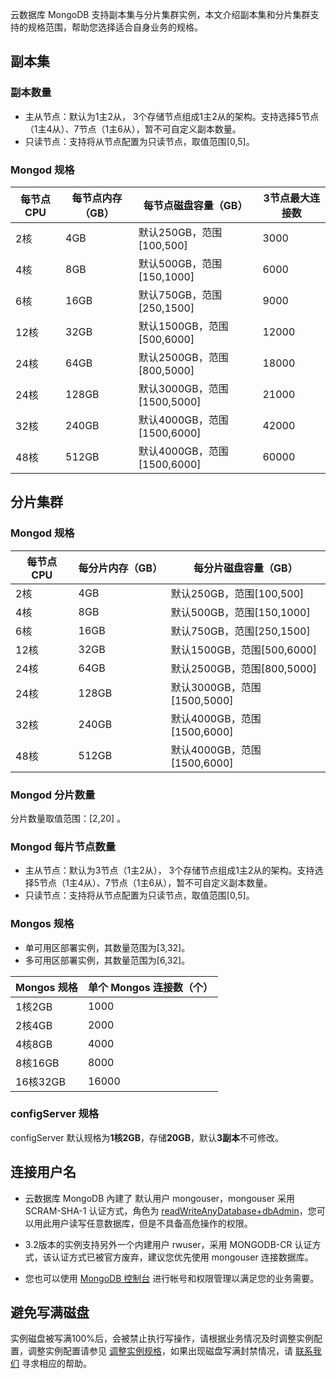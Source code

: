 云数据库 MongoDB 支持副本集与分片集群实例，本文介绍副本集和分片集群支持的规格范围，帮助您选择适合自身业务的规格。

## 副本集
### 副本数量
- 主从节点：默认为1主2从， 3个存储节点组成1主2从的架构。支持选择5节点（1主4从）、7节点（1主6从），暂不可自定义副本数量。
- 只读节点：支持将从节点配置为只读节点，取值范围[0,5]。

### Mongod 规格

| 每节点 CPU | 每节点内存（GB） | 每节点磁盘容量（GB）          | 3节点最大连接数 |
| ------------- | ---------------- | ----------------------------- | --------------- |
| 2核           | 4GB              | 默认250GB，范围[100,500]    | 3000            |
| 4核           | 8GB              | 默认500GB，范围[150,1000]   | 6000            |
| 6核           | 16GB             | 默认750GB，范围[250,1500]   | 9000            |
| 12核          | 32GB             | 默认1500GB，范围[500,6000]  | 12000           |
| 24核          | 64GB             | 默认2500GB，范围[800,5000]  | 18000           |
| 24核          | 128GB            | 默认3000GB，范围[1500,5000] | 21000           |
| 32核          | 240GB            | 默认4000GB，范围[1500,6000] | 42000           |
| 48核          | 512GB            | 默认4000GB，范围[1500,6000] | 60000           |

## 分片集群
### Mongod 规格

| 每节点 CPU | 每分片内存（GB） | 每分片磁盘容量（GB）          |
| ------------- | ---------------- | ----------------------------- |
| 2核           | 4GB              | 默认250GB，范围[100,500]    |
| 4核           | 8GB              | 默认500GB，范围[150,1000]   |
| 6核           | 16GB             | 默认750GB，范围[250,1500]   |
| 12核          | 32GB             | 默认1500GB，范围[500,6000]  |
| 24核          | 64GB             | 默认2500GB，范围[800,5000]  |
| 24核          | 128GB            | 默认3000GB，范围[1500,5000] |
| 32核          | 240GB            | 默认4000GB，范围[1500,6000] |
| 48核          | 512GB            | 默认4000GB，范围[1500,6000] |

### Mongod 分片数量
分片数量取值范围：[2,20] 。

### Mongod 每片节点数量
- 主从节点：默认为3节点（1主2从）， 3个存储节点组成1主2从的架构。支持选择5节点（1主4从）、7节点（1主6从），暂不可自定义副本数量。
- 只读节点：支持将从节点配置为只读节点，取值范围[0,5]。

### Mongos 规格
- 单可用区部署实例，其数量范围为[3,32]。
- 多可用区部署实例，其数量范围为[6,32]。

| Mongos 规格   | 单个 Mongos 连接数（个） |
| ------------ | ---------------------- |
| 1核2GB   | 1000                   |
| 2核4GB   | 2000                   |
| 4核8GB   | 4000                   |
| 8核16GB  | 8000                   |
| 16核32GB | 16000                  |

### configServer 规格 
configServer 默认规格为**1核2GB**，存储**20GB**，默认**3副本**不可修改。 


## 连接用户名
- 云数据库 MongoDB 內建了 默认用户 mongouser，mongouser 采用 SCRAM-SHA-1 认证方式，角色为 [readWriteAnyDatabase+dbAdmin](https://docs.mongodb.org/v3.0/reference/built-in-roles/)，您可以用此用户读写任意数据库，但是不具备高危操作的权限。

- 3.2版本的实例支持另外一个内建用户 rwuser，采用 MONGODB-CR 认证方式，该认证方式已被官方废弃，建议您优先使用 mongouser 连接数据库。

- 您也可以使用 [MongoDB 控制台](https://console.cloud.tencent.com/mongodb) 进行帐号和权限管理以满足您的业务需要。

## 避免写满磁盘
实例磁盘被写满100%后，会被禁止执行写操作，请根据业务情况及时调整实例配置，调整实例配置请参见 [调整实例规格](https://cloud.tencent.com/document/product/240/19911)，如果出现磁盘写满封禁情况，请 [联系我们](https://cloud.tencent.com/about/connect) 寻求相应的帮助。

